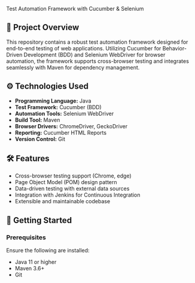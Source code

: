 Test Automation Framework with Cucumber & Selenium

## 📌 Project Overview

This repository contains a robust test automation framework designed for end-to-end testing of web applications. Utilizing Cucumber for Behavior-Driven Development (BDD) and Selenium WebDriver for browser automation, the framework supports cross-browser testing and integrates seamlessly with Maven for dependency management.

## ⚙️ Technologies Used

- **Programming Language:** Java
- **Test Framework:** Cucumber (BDD)
- **Automation Tools:** Selenium WebDriver
- **Build Tool:** Maven
- **Browser Drivers:** ChromeDriver, GeckoDriver
- **Reporting:** Cucumber HTML Reports
- **Version Control:** Git

## 🛠️ Features

- Cross-browser testing support (Chrome, edge)
- Page Object Model (POM) design pattern
- Data-driven testing with external data sources
- Integration with Jenkins for Continuous Integration
- Extensible and maintainable codebase

## 🚀 Getting Started

### Prerequisites

Ensure the following are installed:

- Java 11 or higher
- Maven 3.6+
- Git
